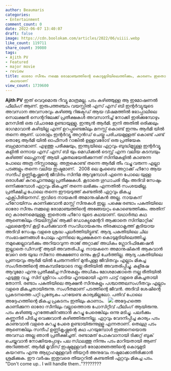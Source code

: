 ```yaml
---
author: Beaumaris
categories:
- Entertainment
comment_count: 0
date: 2022-06-07 13:40:07
draft: false
image: https://cdn.boolokam.com/articles/2022/06/uiiii.webp
like_count: 119711
share_count: 39080
tags:
- Ajith PV
- Featured
- major movie
- review
title: ഓരോ സീനും നമ്മെ രോമാഞ്ചത്തിന്റെ കൊടുമുടിയിലെത്തിക്കും, കാരണം ഇതൊരു ഹീറോയുടെ
  കഥയാണ്
view_count: 1739600
---
```


**Ajith PV** ഇത് വെറുമൊരു റീവ്യൂ മാത്രമല്ല. പടം കഴിഞ്ഞുള്ള ആ ഇമോഷണൽ ഫീലിംഗ് ആണ്. ഇരുപത്തഞ്ചാം വയസ്സിൽ എസ് എസ് ബി ഇന്റർവ്യുയുടെ അവസാന അവസരവും കഴിഞ്ഞു റിജക്ടഡ് ആയ വിഷമത്തിൽ ഭോപ്പാലിലെ സെലക്ഷൻ സെന്ററിലേക്ക് പ്രതീക്ഷകൾ അവസാനിച്ച്‌ നോക്കി ഇരിക്കുമ്പോഴും മനസിൽ ഒരു വിചാരമേ ഉണ്ടായുള്ളൂ. ഇന്ത്യൻ ആർമി. ഇനി അതിൽ ഒരിക്കലും ഭാഗമാവാൻ കഴിയില്ല എന്ന് ഉറപ്പുണ്ടെങ്കിലും മനസ്സ് കൊണ്ട് ഇന്നും ആർമി യിൽ തന്നെ ആണ്. ധാരാളം ഇന്റർവ്യൂ അറ്റൻഡ് ചെയ്തു പരിചയമുള്ളത് കൊണ്ട് പണ്ട് തൊട്ടേ ആർമി യിൽ ഓഫീസർ റാങ്കിൽ ഉള്ളവരോട് ഒരു പ്രതിയേക ബഹുമാനമാണ്. എഴുത്തു പരീക്ഷയും, ഇന്ത്യയിലെ ഏറ്റവും ബുദ്ധിമുട്ടുള്ള ഇന്റർവ്യൂ കളിൽ ഒന്നായ എസ് എസ് ബി യും മെഡിക്കൽ ടെസ്റ്റ് എന്ന വലിയ കടമ്പയും കഴിഞ്ഞ് ലെഫ്റ്റനന്റ് ആയി ചുമതലയേൽക്കുന്നത് സിനിമകളിൽ കാണുന്ന പോലെ അത്ര നിസ്സാരമല്ല. അതുകൊണ്ട് തന്നെ ആർമി തീം വച്ചു വരുന്ന എല്ലാ പടങ്ങളും തന്നെ വലിയ ഇഷ്ടമാണ്. &nbsp; 2008 ലെ മുംബൈ അറ്റാക്ക് ഹീറോ ആയ സന്ദീപ് ഉണ്ണികൃഷ്ണന്റെ ജീവിതം സിനിമ ആവുമ്പോൾ എന്നെ പോലെ യുള്ള ഒരാൾക്ക് കുറച്ചൊന്നുമല്ല പ്രതീക്ഷകൾ. കൂടാതെ ഗൂഡാചരി ടീമും അദിവി സേഷും ഒന്നിക്കുമ്പോൾ ഏറ്റവും മികച്ചത് തന്നെ ലഭിക്കും എന്നതിൽ സംശയമില്ല. പ്രതീക്ഷിച്ച പോലെ തന്നെ ഈയടുത്ത് കണ്ടതിൽ ഏറ്റവും മികച്ച എക്സ്പീരിയനസ്. ഇവിടെ നായകൻ അമാനുഷികൻ അല്ല. നായകന് ഹീറോയിസം കാണിക്കുവാൻ മാസ്സ് സീനുകൾ ഇല്ല. പക്ഷെ രണ്ടാം പകുതിയിലെ ഓരോ സീനും നമ്മളെ രോമാഞ്ചത്തിന്റെ അങ്ങേയറ്റം കൊണ്ടെത്തിക്കും. അതിന് ഒറ്റ കാരണമെയുള്ളൂ. ഇതൊരു ഹീറോ യുടെ കഥയാണ്. യഥാർത്ഥ കഥ ആണെങ്കിലും റിയലിസ്റ്റിക് ആക്കി ഡോക്യുമെന്ററി ആക്കാതെ സിനിമാറ്റിക് ഏലമെന്റസ് കൂട്ടി ചേർക്കുവാൻ സംവിധായകനും തിരക്കഥാകൃത്ത് കൂടിയായ അദിവി സേഷും വളരെ ശ്രദ്ധ പുലർത്തിയിട്ടുണ്ട്. ആദ്യ പകുതിയിലെ ചില സംഭാഷണങ്ങൾ പോലും എന്നിലെ പ്രേക്ഷകനെ കൊടുമുടിയിലെത്തിച്ചു. നമുക്കെല്ലാവർക്കും അറിയാവുന്ന താജ് അറ്റാക്ക് അധികം ഗ്ലോറിഫിക്കേഷൻ ഇല്ലാതെ ഡീസന്റ് ആയി അവതരിപിച്ചു. നായകനെ അമാനുഷികൻ ആകുവാൻ വേറെ ഒരു യുദ്ധ സീനോ അക്ഷണോ ഒന്നും കൂട്ടി ചേർത്തില്ല. ആദ്യ പകുതിയിലെ പ്രണയവും ആർമി യിൽ ചേരുന്നതിന് മുൻപുള്ള ജീവിതവും എല്ലാം മികച്ച സംഗീതത്തിന്റെ അകമ്പടിയോടെ നല്ല രീതിയിൽ അവതരിപ്പിച്ചു. കളീഷേ ആവുമോ എന്നു പ്രതീക്ഷിച്ച സീനുകളും അധികം മോശമാക്കാതെ നല്ല രീതിയിൽ എടുത്തു വച്ചു. സിദ് ശ്രീറാം പാടിയ ഹൃദയമായി എന്ന പാട്ട് വളരെ മികച്ചതായി തോന്നി. രണ്ടാം പകുതിയിലെ ആക്ഷൻ സീനുകളും പശ്ചാത്തലസംഗീതവും എല്ലാം വളരെ മികച്ചതായിരുന്നു. സംഗീതമാണ് പടത്തിന്റെ ജീവൻ. അദിവി ശേഷിന്റെ പ്രകടനത്തെ പറ്റി പ്രത്യേകം പറയേണ്ട കാര്യമില്ലലോ. പതിവ് പോലെ അദ്ദേഹത്തിന്റെ മികച്ച പ്രകടനം ഇതിലും കാണാം. &nbsp; ![](https://cdn.boolokam.com/articles/2022/06/uiiii.webp) അദ്ദേഹത്തെ കാണിക്കുന്ന ഓരോ സീനിലും വല്ലാത്തൊരു പോസിറ്റീവ് ഫീലിംഗ് ആയിരുന്നു. പടം കഴിഞ്ഞു പുറത്തേക്കിറങ്ങാൻ കുറച്ചു പേരെങ്കിലും ഒന്നു മടിച്ചു. പലർക്കും കണ്ണുനീർ പിടിച്ചു വെക്കുവാൻ കഴിഞ്ഞിരുന്നില്ല. ഏറ്റവും വേദനിപ്പിച്ച കാര്യം പടം കാണുവാൻ വളരെ കുറച്ചു പേരെ ഉണ്ടായിരുന്നുള്ളൂ എന്നതാണ്. തെലുഗു പടം ആണെങ്കിലും സന്ദീപ് ഉണ്ണികൃഷ്ണന്റെ കഥ പറയുമ്പോൾ ഇങ്ങനെയൊരു അവസ്ഥ അല്ല ഞാൻ പ്രതീക്ഷിച്ചത്. രണ്ടാമത് പോകുവാനായി ടിക്കറ്റ് ബുക് ചെയ്യുവാൻ നോക്കിയപ്പോഴും പല സ്‌ഥലത്തു നിന്നും പടം മാറിയതായി ആണ് അറിഞ്ഞത്. ആർമി മൂവീസ് ഇഷ്ടമുള്ളവർ രോമാജ്ഞത്തിന്റെ കൊടുമുടി കയറണം എന്നു ആഗ്രഹമുള്ളവർ തീയറ്റർ അനുഭവം നഷ്ടമാക്കാതിരിക്കാൻ ശ്രമിക്കുക. ഈ വർഷം ഇതുവരെ തീയറ്ററിൽ കണ്ടതിൽ ഏറ്റവും മികച്ച പടം. "Don't come up.. I will handle them.."????????